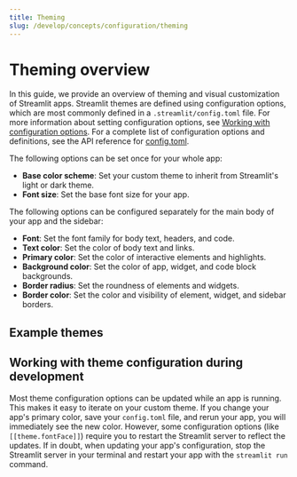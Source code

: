 ```yaml
---
title: Theming
slug: /develop/concepts/configuration/theming
---
```


# Theming overview

In this guide, we provide an overview of theming and visual customization of Streamlit apps. Streamlit themes are defined using configuration options, which are most commonly defined in a `.streamlit/config.toml` file. For more information about setting configuration options, see [Working with configuration options](/develop/concepts/configuration/options). For a complete list of configuration options and definitions, see the API reference for [config.toml](/develop/api-reference/configuration/config.toml#theme).

The following options can be set once for your whole app:

- **Base color scheme**: Set your custom theme to inherit from Streamlit's light or dark theme.
- **Font size**: Set the base font size for your app.

The following options can be configured separately for the main body of your app and the sidebar:

- **Font**: Set the font family for body text, headers, and code.
- **Text color**: Set the color of body text and links.
- **Primary color**: Set the color of interactive elements and highlights.
- **Background color**: Set the color of app, widget, and code block backgrounds.
- **Border radius**: Set the roundness of elements and widgets.
- **Border color**: Set the color and visibility of element, widget, and sidebar borders.

## Example themes

<Cloud name="doc-theming-overview-solarized-light" height="500px" />

<Cloud name="doc-theming-overview-abyss" height="500px" />

## Working with theme configuration during development

Most theme configuration options can be updated while an app is running. This makes it easy to iterate on your custom theme. If you change your app's primary color, save your `config.toml` file, and rerun your app, you will immediately see the new color. However, some configuration options (like `[[theme.fontFace]]`) require you to restart the Streamlit server to reflect the updates. If in doubt, when updating your app's configuration, stop the Streamlit server in your terminal and restart your app with the `streamlit run` command.
